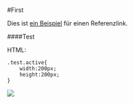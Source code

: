 #First

Dies ist [ein Beispiel][id] für einen Referenzlink.


####Test

HTML:

	.test.active{
	    width:200px;
	    height:200px;
	}
	
![](http://www.pflegewiki.de/images/3/35/Information_icon.svg)

[id]: http://www.google.de "Title optional"